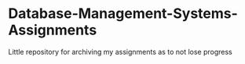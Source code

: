 # Database-Management-Systems-Assignments
Little repository for archiving my assignments as to not lose progress
